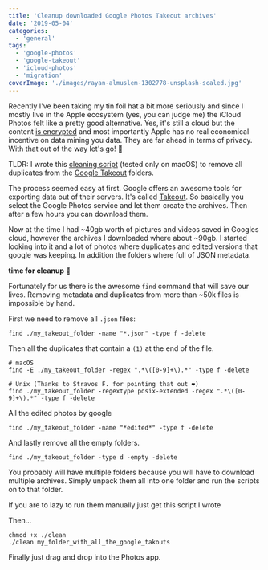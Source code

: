 ```yaml
---
title: 'Cleanup downloaded Google Photos Takeout archives'
date: '2019-05-04'
categories:
  - 'general'
tags:
  - 'google-photos'
  - 'google-takeout'
  - 'icloud-photos'
  - 'migration'
coverImage: './images/rayan-almuslem-1302778-unsplash-scaled.jpg'
---
```


Recently I've been taking my tin foil hat a bit more seriously and since I mostly live in the Apple ecosystem (yes, you can judge me) the iCloud Photos felt like a pretty good alternative. Yes, it's still a cloud but the content [is encrypted](https://support.apple.com/en-us/HT202303) and most importantly Apple has no real economical incentive on data mining you data. They are far ahead in terms of privacy. With that out of the way let's go! 🚀

TLDR: I wrote this [cleaning script](https://gist.github.com/CupCakeArmy/51070b311e6fd0a3f2d793bee3350ede) (tested only on macOS) to remove all duplicates from the [Google Takeout](https://takeout.google.com/) folders.

The process seemed easy at first. Google offers an awesome tools for exporting data out of their servers. It's called [Takeout](https://takeout.google.com/). So basically you select the Google Photos service and let them create the archives. Then after a few hours you can download them.

Now at the time I had ~40gb worth of pictures and videos saved in Googles cloud, however the archives I downloaded where about ~90gb. I started looking into it and a lot of photos where duplicates and edited versions that google was keeping. In addition the folders where full of JSON metadata.

**time for cleanup 🧹**

Fortunately for us there is the awesome `find` command that will save our lives. Removing metadata and duplicates from more than ~50k files is impossible by hand.

First we need to remove all `.json` files:

```
find ./my_takeout_folder -name "*.json" -type f -delete
```

Then all the duplicates that contain a `(1)` at the end of the file.

```
# macOS
find -E ./my_takeout_folder -regex ".*\([0-9]+\).*" -type f -delete

# Unix (Thanks to Stravos F. for pointing that out ❤️)
find ./my_takeout_folder -regextype posix-extended -regex ".*\([0-9]+\).*" -type f -delete
```

All the edited photos by google

```
find ./my_takeout_folder -name "*edited*" -type f -delete
```

And lastly remove all the empty folders.

```
find ./my_takeout_folder -type d -empty -delete
```

You probably will have multiple folders because you will have to download multiple archives. Simply unpack them all into one folder and run the scripts on to that folder.

If you are to lazy to run them manually just get this script I wrote

<script src="https://gist.github.com/CupCakeArmy/51070b311e6fd0a3f2d793bee3350ede.js"></script>

Then...

```
chmod +x ./clean
./clean my_folder_with_all_the_google_takouts
```

Finally just drag and drop into the Photos app.
